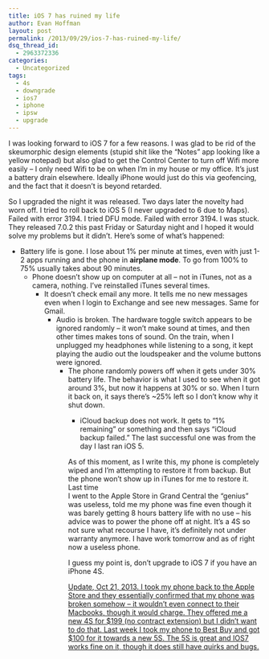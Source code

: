 ```yaml
---
title: iOS 7 has ruined my life
author: Evan Hoffman
layout: post
permalink: /2013/09/29/ios-7-has-ruined-my-life/
dsq_thread_id:
  - 2963372336
categories:
  - Uncategorized
tags:
  - 4s
  - downgrade
  - ios7
  - iphone
  - ipsw
  - upgrade
---
```

I was looking forward to iOS 7 for a few reasons. I was glad to be rid of the skeumorphic design elements (stupid shit like the &#8220;Notes&#8221; app looking like a yellow notepad) but also glad to get the Control Center to turn off Wifi more easily &#8211; I only need Wifi to be on when I&#8217;m in my house or my office. It&#8217;s just a battery drain elsewhere. Ideally iPhone would just do this via geofencing, and the fact that it doesn&#8217;t is beyond retarded.

So I upgraded the night it was released. Two days later the novelty had worn off. I tried to roll back to iOS 5 (I never upgraded to 6 due to Maps). Failed with error 3194. I tried DFU mode. Failed with error 3194. I was stuck. They released 7.0.2 this past Friday or Saturday night and I hoped it would solve my problems but it didn&#8217;t. Here&#8217;s some of what&#8217;s happened:

  * Battery life is gone. I lose about 1% per minute at times, even with just 1-2 apps running and the phone in **airplane mode**. To go from 100% to 75% usually takes about 90 minutes. 
      * Phone doesn&#8217;t show up on computer at all &#8211; not in iTunes, not as a camera, nothing. I&#8217;ve reinstalled iTunes several times. 
          * It doesn&#8217;t check email any more. It tells me no new messages even when I login to Exchange and see new messages. Same for Gmail. 
              * Audio is broken. The hardware toggle switch appears to be ignored randomly &#8211; it won&#8217;t make sound at times, and then other times makes tons of sound. On the train, when I unplugged my headphones while listening to a song, it kept playing the audio out the loudspeaker and the volume buttons were ignored. 
                  * The phone randomly powers off when it gets under 30% battery life. The behavior is what I used to see when it got around 3%, but now it happens at 30% or so. When I turn it back on, it says there&#8217;s ~25% left so I don&#8217;t know why it shut down. 
                      * iCloud backup does not work. It gets to &#8220;1% remaining&#8221; or something and then says &#8220;iCloud backup failed.&#8221; The last successful one was from the day I last ran iOS 5. </ul> 
                        As of this moment, as I write this, my phone is completely wiped and I&#8217;m attempting to restore it from backup. But the phone won&#8217;t show up in iTunes for me to restore it. Last time  
                        I went to the Apple Store in Grand Central the &#8220;genius&#8221; was useless, told me my phone was fine even though it was barely getting 8 hours battery life with no use &#8211; his advice was to power the phone off at night. It&#8217;s a 4S so not sure what recourse I have, it&#8217;s definitely not under warranty anymore. I have work tomorrow and as of right now a useless phone.
                        
                        I guess my point is, don&#8217;t upgrade to iOS 7 if you have an iPhone 4S.
                        
                        <ins datetime="2013-10-21T12:13:34+00:00">Update, Oct 21, 2013. I took my phone back to the Apple Store and they essentially confirmed that my phone was broken somehow &#8211; it wouldn&#8217;t even connect to their Macbooks, though it would charge. They offered me a new 4S for $199 (no contract extension) but I didn&#8217;t want to do that. Last week I took my phone to Best Buy and got $100 for it towards a new 5S. The 5S is great and IOS7 works fine on it, though it does still have quirks and bugs.</ins>